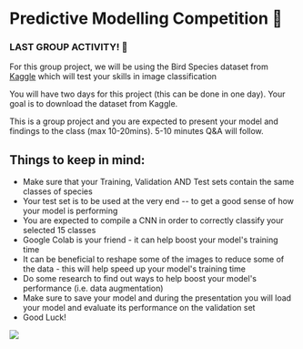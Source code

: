 # Predictive Modelling Competition 🐣


### LAST GROUP ACTIVITY! 👹

For this group project, we will be using the Bird Species dataset from [Kaggle](https://www.kaggle.com/gpiosenka/100-bird-species) which will test your skills in image classification

You will have two days for this project (this can be done in one day). Your goal is to download the dataset from Kaggle.

This is a group project and you are expected to present your model and findings to the class (max 10-20mins). 5-10 minutes Q&A will follow. 

## Things to keep in mind:
- Make sure that your Training, Validation AND Test sets contain the same classes of species
- Your test set is to be used at the very end -- to get a good sense of how your model is performing
- You are expected to compile a CNN in order to correctly classify your selected 15 classes
- Google Colab is your friend - it can help boost your model's training time 
- It can be beneficial to reshape some of the images to reduce some of the data - this will help speed up your model's training time
- Do some research to find out ways to help boost your model's performance (i.e. data augmentation)
- Make sure to save your model and during the presentation you will load your model and evaluate its performance on the validation set
- Good Luck! 

![](https://media.giphy.com/media/bTixcIRW1bWqk/giphy.gif)
